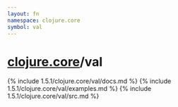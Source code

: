 ```yaml
---
layout: fn
namespace: clojure.core
symbol: val
---
```


# [clojure.core](../)/val

{% include 1.5.1/clojure.core/val/docs.md %}
{% include 1.5.1/clojure.core/val/examples.md %}
{% include 1.5.1/clojure.core/val/src.md %}

